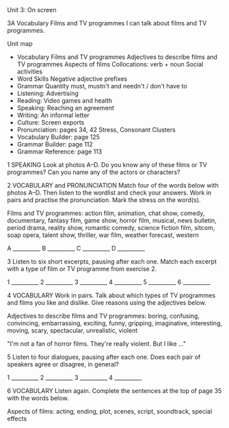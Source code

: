 Unit 3: On screen

3A Vocabulary
Films and TV programmes
I can talk about films and TV programmes.

Unit map
- Vocabulary
  Films and TV programmes
  Adjectives to describe films and TV programmes
  Aspects of films
  Collocations: verb + noun
  Social activities
- Word Skills
  Negative adjective prefixes
- Grammar
  Quantity
  must, mustn't and needn't / don't have to
- Listening: Advertising
- Reading: Video games and health
- Speaking: Reaching an agreement
- Writing: An informal letter
- Culture: Screen exports
- Pronunciation: pages 34, 42
  Stress, Consonant Clusters
- Vocabulary Builder: page 125
- Grammar Builder: page 112
- Grammar Reference: page 113

1 SPEAKING Look at photos A–D. Do you know any of these films or TV programmes? Can you name any of the actors or characters?

2 VOCABULARY and PRONUNCIATION Match four of the words below with photos A–D. Then listen to the wordlist and check your answers. Work in pairs and practise the pronunciation. Mark the stress on the word(s).

Films and TV programmes: action film, animation, chat show, comedy, documentary, fantasy film, game show, horror film, musical, news bulletin, period drama, reality show, romantic comedy, science fiction film, sitcom, soap opera, talent show, thriller, war film, weather forecast, western

A __________ B __________ C __________ D __________

3 Listen to six short excerpts, pausing after each one. Match each excerpt with a type of film or TV programme from exercise 2.

1 __________ 2 __________ 3 __________
4 __________ 5 __________ 6 __________

4 VOCABULARY Work in pairs. Talk about which types of TV programmes and films you like and dislike. Give reasons using the adjectives below.

Adjectives to describe films and TV programmes: boring, confusing, convincing, embarrassing, exciting, funny, gripping, imaginative, interesting, moving, scary, spectacular, unrealistic, violent

"I'm not a fan of horror films. They're really violent. But I like ..."

5 Listen to four dialogues, pausing after each one. Does each pair of speakers agree or disagree, in general?

1 __________ 2 __________ 3 __________ 4 __________

6 VOCABULARY Listen again. Complete the sentences at the top of page 35 with the words below.

Aspects of films: acting, ending, plot, scenes, script, soundtrack, special effects
